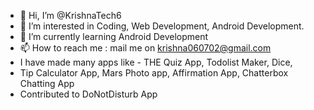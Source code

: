 - 👋 Hi, I’m @KrishnaTech6
- 👀 I’m interested in Coding, Web Development, Android Development. 
- 🌱 I’m currently learning Android Development
- 📫 How to reach me : mail me on krishna060702@gmail.com
- I have made many apps like - THE Quiz App, Todolist Maker, Dice, 
- Tip Calculator App, Mars Photo app, Affirmation App, Chatterbox Chatting App
- Contributed to DoNotDisturb App

<!---
KrishnaTech6/KrishnaTech6 is a ✨ special ✨ repository because its `README.md` (this file) appears on your GitHub profile.
You can click the Preview link to take a look at your changes.
--->

